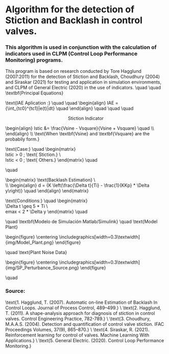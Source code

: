 



# Algorithm for the detection of Stiction and Backlash in control valves.
### This algorithm is used in conjunction with the calculation of indicators used in CLPM (Control Loop Performance Monitoring) programs. 
This program is based on research conducted by Tore Hagglund (2007:2011) for the detection of Stiction and Backlash, Choudhury (2004) and Siraskar (2021) for testing and application in simulation environments, and CLPM of General Electric (2020) in the use of indicators.
 \quad 
 \quad 
  \textbf{Principal Equations}  

\text{IAE Aplication :} \quad \quad  \begin{align} IAE ={\int_{tc0}^{tc1}|e(t)|dt} \quad \end{align} \quad  \quad \quad 

<p align="center">Stiction Indicator</p> 
 \begin{align}   Istic &= \frac{Vsine - Vsquare}{Vsine + Vsquare}  \quad \\ \end{align} \\  
\text{When \textbf{Vsine} and \textbf{Vsquare} are the probabily form.} 

\text{Case:} \quad
\begin{matrix}  
  Istic  > 0 ; \text{ Stiction.}  \\  
  Istic  < 0 ; \text{ Others.} 
\end{matrix} \quad 

 \quad 
 
\begin{matrix} 
  \text{Backlash Estimation} \\  
  \\\\
  \begin{align} 
  d = {K \left(\frac{\Delta t}{Ti} - \frac{1}{KKp} * \Delta y\right)} \quad
  \end{align}
\end{matrix} 


\text{Conditions:} \quad
\begin{matrix}  
  \Delta t \geq 5 * Ti \\  
  emax  < 2 * \Delta y 
\end{matrix} \quad 

 \quad 
 \textbf{Modelo de Simulación Matlab/Simulink} 
 \quad 
 \text{Model Plant} 

\begin{figure}
\centering
\includegraphics[width=0.3\textwidth]{img/Model_Plant.png}
\end{figure}

 \quad 
 \text{Plant Noise Data} 

\begin{figure}
\centering
\includegraphics[width=0.3\textwidth]{img/SP_Perturbance_Source.png}
\end{figure}

 \quad 
### Source:
 
\text{1. Hagglund, T. (2007). Automatic on-line Estimation of Backlash In Control Loops. Journal of Process Control, 489–499.} \\
\text{2. Hagglund, T. (2011). A shape-analysis approach for diagnosis of stiction in control valves. Control Engineering Practice, 782-789.} \\
\text{3. Choudhury, M.A.A.S. (2004). Detection and quantification of control valve stiction. IFAC Proceedings Volumes, 37(9), 865–870.} \\
\text{4. Siraskar, R. (2021). Reinforcement learning for control of valves. Machine Learning With Applications.} \\
\text{5. General Electric. (2020). Control Loop Performance Monitoring.}

